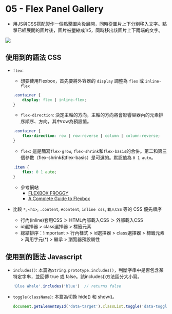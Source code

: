 # 05 - Flex Panel Gallery

- 用JS與CSS搭配製作一個點擊圖片後展開，同時從圖片上下分别移入文字。點擊已經展開的圖片後，圖片被壓縮成1/5，同時移出該圖片上下兩端的文字。

![](https://github.com/hoovivaf2e/javascript30/blob/master/05%20-%20Flex%20Panel%20Gallery/5_flexpanelgallery.png)

## 使用到的語法 CSS

- `flex`: 

    * 想要使用Flexbox，首先要將外容器的 `display` 調整為 `flex` 或 `inline-flex`
    
    ```css
    .container {
        display: flex | inline-flex;
    }
    ```

    * `flex-direction`: 決定主軸的方向，主軸的方向將會影響容器內的元素排序順序、方向，其中row為預設值。

    ```css
    .container {
        flex-direction: row | row-reverse | column | column-reverse;
    }
    ```

    * `flex`: 這是簡寫`flex-grow`, `flex-shrink`和`flex-basis`的合併。第二和第三個參數（flex-shrink和flex-basis）是可選的。默認值為 `0 1 auto`。

    ```css
    .item {
        flex: 0 1 auto;
    }
    ```

    - 參考網站
        * [FLEXBOX FROGGY](https://flexboxfroggy.com/#zh-tw)
        * [A Complete Guide to Flexbox](https://css-tricks.com/snippets/css/a-guide-to-flexbox/)

- 比較 `*`, `<h1>`, `.content`, `#content`, `inline css`, `載入CSS` 等的 CSS 優先順序

    * 行內(inline)套用CSS ＞ HTML內部載入CSS ＞ 外部載入CSS
    * id選擇器 > class選擇器 > 標籤元素
    * 總結排序：!important > 行內樣式 > id選擇器 > class選擇器 > 標籤元素 > 萬用字元(*) > 繼承 > 瀏覽器預設屬性


## 使用到的語法 Javascript 

- `includes()`: 本篇為`String.prototype.includes()`，判斷字串中是否包含某特定字串，並回傳 true 或 false。該includes()方法區分大小寫。

    ```javascript
    'Blue Whale'.includes('blue')  // returns false
    ```

- `toggle(className)`: 本篇為切換 hide() 和 show()。

    ```javascript
    document.getElementById('data-target').classList.toggle('data-toggle-class');
    ```
